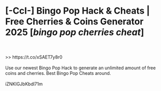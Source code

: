 # [-CcI-] Bingo Pop Hack & Cheats | Free Cherries & Coins Generator 2025 [*bingo pop cherries cheat*]
<br>
<br> >> https://t.co/xSAET7y8r0

<br>
<br>Use our newest Bingo Pop Hack to generate an unlimited amount of free coins and cherries. Best Bingo Pop Cheats around.
<br>
<br>iZNKIGJbKbdl71m

